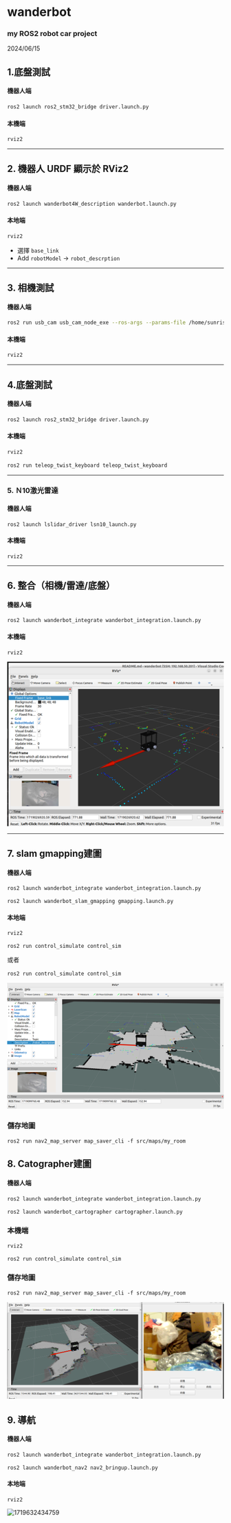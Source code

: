 # wanderbot

### **my ROS2 robot car project**

2024/06/15

## 1.底盤測試

#### 機器人端

````bash
ros2 launch ros2_stm32_bridge driver.launch.py
````

#### 本機端

```bash
rviz2
```

---

## 2. 機器人 URDF 顯示於 RViz2

#### 機器人端

```bash
ros2 launch wanderbot4W_description wanderbot.launch.py
```

#### 本地端

```bash
rviz2
```

- 選擇 `base_link`
- Add `robotModel` -> `robot_descrption`

---

## 3. 相機測試

#### 機器人端

```bash
ros2 run usb_cam usb_cam_node_exe --ros-args --params-file /home/sunrise/wanderbot/src/wanderbot_integrate/camera_config/usb_cam.yaml
```

#### 本機端

```bash
rviz2
```

---

## 4.底盤測試

#### 機器人端

```bash
ros2 launch ros2_stm32_bridge driver.launch.py
```

#### 本機端

```bash
rviz2
```

```bash
ros2 run teleop_twist_keyboard teleop_twist_keyboard
```

---

### 5. Ｎ10激光雷達

#### **機器人端**

```
ros2 launch lslidar_driver lsn10_launch.py
```

#### 本機端

````
rviz2
````

---

## 6. 整合（相機/雷達/底盤）

#### 機器人端

```
ros2 launch wanderbot_integrate wanderbot_integration.launch.py
```

#### 本機端

```
rviz2
```

![1719026964061](images/README/1719026964061.png)

---

## 7. slam gmapping建圖

#### 機器人端

```
ros2 launch wanderbot_integrate wanderbot_integration.launch.py
```

```
ros2 launch wanderbot_slam_gmapping gmapping.launch.py
```

#### 本地端

````
rviz2
````

```
ros2 run control_simulate control_sim

```

或者

```
ros2 run control_simulate control_sim
```

![1719099937220](images/README/1719099937220.png)

### 儲存地圖

```
ros2 run nav2_map_server map_saver_cli -f src/maps/my_room
```

## 8. Catographer建圖

#### 機器人端

```
ros2 launch wanderbot_integrate wanderbot_integration.launch.py
```

```
ros2 launch wanderbot_cartographer cartographer.launch.py
```

### 本機端

```
rviz2
```

```
ros2 run control_simulate control_sim
```

### 儲存地圖

```
ros2 run nav2_map_server map_saver_cli -f src/maps/my_room
```

![1719632030769](images/README/1719632030769.png)

## 9. 導航

#### 機器人端

```
ros2 launch wanderbot_integrate wanderbot_integration.launch.py
```

```
ros2 launch wanderbot_nav2 nav2_bringup.launch.py
```

#### 本地端

```
rviz2
```
![1719632434759](images/README/1719632434759.png)
